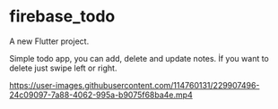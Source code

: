 # firebase_todo

A new Flutter project.

Simple todo app, you can add, delete and update notes.
İf you want to delete just swipe left or right.

https://user-images.githubusercontent.com/114760131/229907496-24c09097-7a88-4062-995a-b9075f68ba4e.mp4

